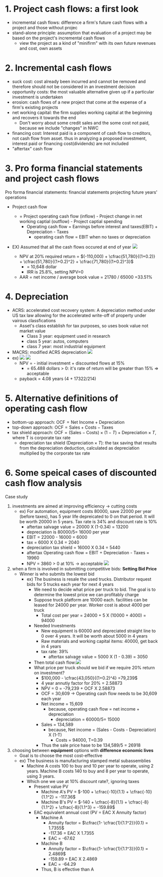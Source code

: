 # 1. Project cash flows: a first look
- incremental cash flows: difference a firm's future cash flows with a project and those without projec
- stand-alone principle: assumption that evaluation of a project may be based on the project's incremental cash flows
	- view the project as a kind of "minifirm" with its own future revenues and cost, own assets

# 2. Incremental cash flows

- suck cost: cost already been incurred and cannot be removed and therefore should not be considered in an investment decision
- opportunity costs: the most valuable alternative given up if a particular investment is undertaken
- erosion: cash flows of a new project that come at the expense of a firm's existing projects
- net working capital: the firm supplies working capital at the beginning and recovers it towards the end
	- Don't worry about some credit sales and the some cost not paid, because we include "changes" in NWC
- financing cost: Interest paid is a component of cash flow to creditors, not cash flow from asset. thus in analyzing a proposed investment, interest paid or financing cost(dividends) are not included
- "aftertax" cash flow

# 3. Pro forma financial statements and project cash flows

Pro forma financial statements: financial statements projecting future years' operations

- Project cash flow 
	- = Project operating cash flow (inflow) - Project change in net working captial (outflow) - Project captial spending
		- Operating cash flow = Earnings before interest and taxes(EBIT) + Depreciation - Taxes
			- operating cash flow = EBIT when no taxes or depreciation

- EX)  Assumed that all the cash flows occured at end of year ![](resource/Pasted%20image%2020231227210718.png)
	- NPV at 20% required return = $(-110,000) + \cfrac{51,780}{(1+0.2)} + \cfrac{51,780}{(1+0.2)^2} + \cfrac{71,780}{(1+0.2)^3}$
		- = 10,648 dollar 
		- IRR is 25.8%, setting NPV=0
	- AAR = net income / average book value = 21780 / 65000 =33.51%

# 4. Depreciation

- ACRS: accelerated cost recovery system: A depreciation method under US tax law allowing for the accelerated write-off of property under vairous classfications
	- Asset's class establish for tax purposes, so uses book value not market value
		- Class 3 year: equipment used in research
		- class 5 year: autos, computers
		- class 7 year: most industrial equipment
- MACRS: modified ACRS depreciation ![](resource/Pasted%20image%2020231227212737.png)
- ex) ![](resource/Pasted%20image%2020231227214715.png) ![](resource/Pasted%20image%2020231227220336.png)
	- NPV = - initial investment + discounted flows at 15%
		- = 65.488 dollars > 0: it's rate of return will be greater than 15% => acceptable
	- payback = 4.08 years (4 + 17322/214)


# 5. Alternative definitions of operating cash flow
- bottom-up approach: $\text{OCF} = \text{Net Income} + \text{Depreciation}$
- top-down approach: $\text{OCF} = \text{Sales} + \text{Costs} - \text{Taxes}$
- tax shield approach: $\text{OCF} = (\text{Sales} - \text{Costs}) \times (1-T) + \text{Depreciation} \times T$, where T is corporate tax rate
	- depreciation tax shield ($\text{Depreciation} \times T$): the tax saving that results from the depreciation deduction, calculated as depreciation multiplied by the corporate tax rate

# 6. Some speical cases of discounted cash flow analysis

Case study
1. investments are aimed at improving efficiency -> cutting costs
	- ex) For automation, equipment costs 80000, save 22000 per year (before taxes), has 5 year life depreicated to 0 on that period. It will be worth 20000 in 5 years. Tax rate is 34% and discount rate is 10%
		- aftertax salvage value = 20000 X (1-0.34) = 13200
		- depreciation is 80000/5= 16000 per year
		- EBIT = 22000 - 16000 = 6000
		- tax = 6000 X 0.34 = 2040
		- depreciation tax shield = 16000 X 0.34 = 5440
		- aftertax Operating cash flow  = EBIT + Depreciation - Taxes = 19960
		- NPV = 3860 > 0 at 10%  -> acceptable ![](resource/Pasted%20image%2020231227233636.png)
2. when a firm is involved in submitting competitive bids: **Setting Bid Price**
	-  Winner is who submits the lowest bid
		- ex) The business is resale the used trucks. Distributor request bids for 5 trucks each year for next 4 years
			- We need to decide what price per truck to bid. The goal is to determine the lowest price we can profitably charge
			- Suppose truck platform are 10000 each. facilities can be leased for 24000 per year. Worker cost is about 4000 per truck
				- Total cost per year = 24000 + 5 X (10000 + 4000) = 94000
			- Needed Investments
				- New equipment is 60000 and depreciated straight line to 0 over 4 years. It will be worth about 5000 in 4 years
				- Raw materials and working capital items: 40000, get back in 4 years
				- tax rate: 39%
					- aftertax salvage value = 5000 X (1 - 0.39) = 3050
			- Then total cash flow:![](resource/Pasted%20image%2020231227235934.png)
			- What price per truck should we bid if we require 20% return on investment?
				- $100,000 - \cfrac{43,050}{(1+0.2)^4} =79,239$
				- 4 year annutiy factor for 20% = 2.58873
				- NPV = 0 = -79,239 + OCF X 2.58873
				- OCF = 30,609 -> Operating cash flow needs to be 30,609 each year
				- Net income = 15,609
					- because, operating cash flow = net income + depreciation
						- depreciation = 60000/5= 15000
				- Sales = 134,589
					- because, Net income = (Sales - Costs - Depreciation) X (1-T)
						- Costs = 94000, T=0.39
				- Thus the sale price hase to be 134,589/5 = 26918
3. choosing between **equipment** options with **difference economic lives**
	- Goal is to choose the most cost-effective
	- ex) The business is manufacturing stamped metal subassemblies
		- Machine A costs 100 to buy and 10 per year to operate, using 2 years. Machine B costs 140 to buy and 8 per year to operate, using 3 years.
		- Which one we use at 10% discount rate?, ignoring taxes
			- Present value PV
				- Machine A's PV = $-100 + \cfrac{-10}{1.1} + \cfrac{-10}{1.1^2} = -117.36$
				-  Machine B's PV = $-140 + \cfrac{-8}{1.1} + \cfrac{-8}{1.1^2} + \cfrac{-8}{1.1^3} = -159.89$
			- EAC equivalent annual cost  (PV = EAC X Annuity factor)
				- Machine A
					- Annuity factor = $\cfrac{1- \cfrac{1}{1.1^2}}{0.1} = 1.7355$
					- -117.36 = EAC X 1.7355
					- EAC = -67.62
				- Machine B
					- Annuity factor = $\cfrac{1- \cfrac{1}{1.1^3}}{0.1} = 2.4869$
					- -159.89 = EAC X 2.4869
					- EAC = -64.29
				- Thus, B is effective than A